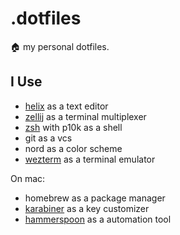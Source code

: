 # .dotfiles

🏠 my personal dotfiles.

## I Use

- [helix] as a text editor
- [zellij] as a terminal multiplexer
- [zsh] with p10k as a shell
- git as a vcs
- nord as a color scheme
- [wezterm] as a terminal emulator

On mac:

- homebrew as a package manager
- [karabiner] as a key customizer
- [hammerspoon] as a automation tool

[helix]: ./helix
[zellij]: ./zellij
[zsh]: ./zsh
[git]: ./git
[wezterm]: ./wezterm
[karabiner]: ./karabiner
[hammerspoon]: ./hammerspoon
